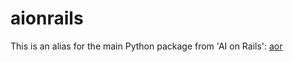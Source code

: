 # aionrails

This is an alias for the main Python package from 'AI on Rails': [aor](https://pypi.org/project/aor)
